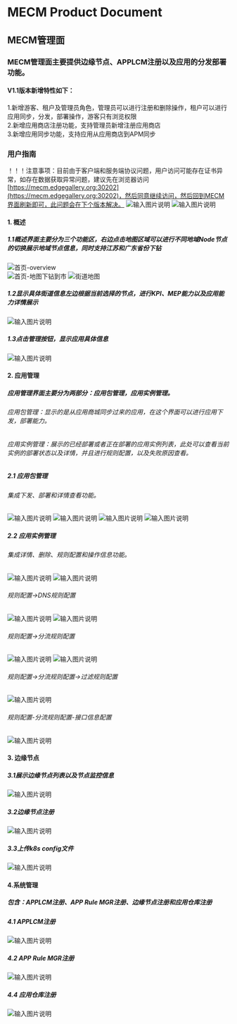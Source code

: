 MECM Product Document
=====================


## MECM管理面
### MECM管理面主要提供边缘节点、APPLCM注册以及应用的分发部署功能。  
#### V1.1版本新增特性如下：
1.新增游客、租户及管理员角色，管理员可以进行注册和删除操作，租户可以进行应用同步，分发，部署操作，游客只有浏览权限  
2.新增应用商店注册功能，支持管理员新增注册应用商店  
3.新增应用同步功能，支持应用从应用商店到APM同步  

### 用户指南 
！！！注意事项：目前由于客户端和服务端协议问题，用户访问可能存在证书异常，如存在数据获取异常问题，建议先在浏览器访问[https://mecm.edgegallery.org:30202](https://mecm.edgegallery.org:30202)，然后同意继续访问，然后回到MECM界面刷新即可，此问题会在下个版本解决。
![输入图片说明](/uploads/images/2021/mecm/1.png) 
![输入图片说明](/uploads/images/2021/mecm/2.png) 

#### 1. 概述  
##### 1.1概述界面主要分为三个功能区，右边点击地图区域可以进行不同地域Node节点的切换展示地域节点信息，同时支持江苏和广东省份下钻  
![首页-overview](/uploads/images/2021/mecm/3.png)  
![首页-地图下钻到市](/uploads/images/2021/mecm/4.png) 
![街道地图](/uploads/images/2021/mecm/5.png) 
##### 1.2显示具体街道信息左边根据当前选择的节点，进行KPI、MEP能力以及应用能力详情展示  
![输入图片说明](/uploads/images/2021/mecm/6.png) 
##### 1.3点击管理按钮，显示应用具体信息 
![输入图片说明](/uploads/images/2021/mecm/7.png) 
#### 2. 应用管理  
##### 应用管理界面主要分为两部分：应用包管理，应用实例管理。  
###### 应用包管理：显示的是从应用商城同步过来的应用，在这个界面可以进行应用下发，部署能力。 
###### 应用实例管理：展示的已经部署或者正在部署的应用实例列表，此处可以查看当前实例的部署状态以及详情，并且进行规则配置，以及失败原因查看。  
##### 2.1 应用包管理 
###### 集成下发、部署和详情查看功能。  
![输入图片说明](/uploads/images/2021/mecm/8.png)
![输入图片说明](/uploads/images/2021/mecm/9.png)
![输入图片说明](/uploads/images/2021/mecm/10.png)
![输入图片说明](/uploads/images/2021/mecm/11.png)
##### 2.2 应用实例管理 
###### 集成详情、删除、规则配置和操作信息功能。
![输入图片说明](/uploads/images/2021/mecm/12.png)
![输入图片说明](/uploads/images/2021/mecm/13.png)
###### 规则配置->DNS规则配置 
![输入图片说明](/uploads/images/2021/mecm/14.png)
![输入图片说明](/uploads/images/2021/mecm/15.png)
###### 规则配置->分流规则配置
![输入图片说明](/uploads/images/2021/mecm/16.png)
![输入图片说明](/uploads/images/2021/mecm/17.png)
###### 规则配置->分流规则配置->过滤规则配置 
![输入图片说明](/uploads/images/2021/mecm/18.png)
###### 规则配置-分流规则配置-接口信息配置 
![输入图片说明](/uploads/images/2021/mecm/19.png)
#### 3. 边缘节点  
##### 3.1展示边缘节点列表以及节点监控信息 
![输入图片说明](/uploads/images/2021/mecm/20.png)
##### 3.2边缘节点注册
![输入图片说明](/uploads/images/2021/mecm/21.png) 
##### 3.3上传k8s config文件
![输入图片说明](/uploads/images/2021/mecm/22.png)
#### 4.系统管理
##### 包含：APPLCM注册、APP Rule MGR注册、边缘节点注册和应用仓库注册
##### 4.1 APPLCM注册
![输入图片说明](/uploads/images/2021/mecm/23.png) 
##### 4.2 APP Rule MGR注册
![输入图片说明](/uploads/images/2021/mecm/24.png) 
##### 4.4 应用仓库注册
![输入图片说明](/uploads/images/2021/mecm/25.png) 
